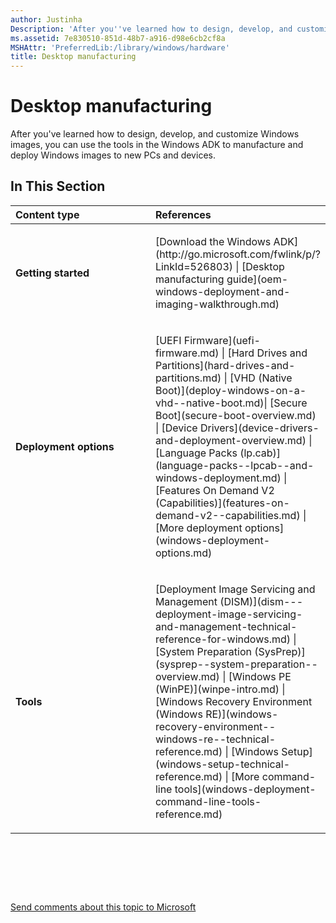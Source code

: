 ```yaml
---
author: Justinha
Description: 'After you''ve learned how to design, develop, and customize Windows images, you can use the tools in the Windows ADK to manufacture and deploy Windows images to new PCs and devices.'
ms.assetid: 7e830510-851d-48b7-a916-d98e6cb2cf8a
MSHAttr: 'PreferredLib:/library/windows/hardware'
title: Desktop manufacturing
---
```


# Desktop manufacturing


After you've learned how to design, develop, and customize Windows images, you can use the tools in the Windows ADK to manufacture and deploy Windows images to new PCs and devices.

## <span id="In_This_Section"></span><span id="in_this_section"></span><span id="IN_THIS_SECTION"></span>In This Section


<table>
<colgroup>
<col width="50%" />
<col width="50%" />
</colgroup>
<thead>
<tr class="header">
<th align="left">Content type</th>
<th align="left">References</th>
</tr>
</thead>
<tbody>
<tr class="odd">
<td align="left"><p><strong>Getting started</strong></p></td>
<td align="left"><p>[Download the Windows ADK](http://go.microsoft.com/fwlink/p/?LinkId=526803) | [Desktop manufacturing guide](oem-windows-deployment-and-imaging-walkthrough.md)</p></td>
</tr>
<tr class="even">
<td align="left"><p><strong>Deployment options</strong></p></td>
<td align="left"><p>[UEFI Firmware](uefi-firmware.md) | [Hard Drives and Partitions](hard-drives-and-partitions.md) | [VHD (Native Boot)](deploy-windows-on-a-vhd--native-boot.md)| [Secure Boot](secure-boot-overview.md) | [Device Drivers](device-drivers-and-deployment-overview.md) | [Language Packs (lp.cab)](language-packs--lpcab--and-windows-deployment.md) | [Features On Demand V2 (Capabilities)](features-on-demand-v2--capabilities.md) | [More deployment options](windows-deployment-options.md)</p></td>
</tr>
<tr class="odd">
<td align="left"><p><strong>Tools</strong></p></td>
<td align="left"><p>[Deployment Image Servicing and Management (DISM)](dism---deployment-image-servicing-and-management-technical-reference-for-windows.md) | [System Preparation (SysPrep)](sysprep--system-preparation--overview.md) | [Windows PE (WinPE)](winpe-intro.md) | [Windows Recovery Environment (Windows RE)](windows-recovery-environment--windows-re--technical-reference.md) | [Windows Setup](windows-setup-technical-reference.md) | [More command-line tools](windows-deployment-command-line-tools-reference.md)</p></td>
</tr>
</tbody>
</table>

 

 

 

[Send comments about this topic to Microsoft](mailto:wsddocfb@microsoft.com?subject=Documentation%20feedback%20%5Bp_adk_online\p_adk_online%5D:%20Desktop%20manufacturing%20%20RELEASE:%20%284/11/2016%29&body=%0A%0APRIVACY%20STATEMENT%0A%0AWe%20use%20your%20feedback%20to%20improve%20the%20documentation.%20We%20don't%20use%20your%20email%20address%20for%20any%20other%20purpose,%20and%20we'll%20remove%20your%20email%20address%20from%20our%20system%20after%20the%20issue%20that%20you're%20reporting%20is%20fixed.%20While%20we're%20working%20to%20fix%20this%20issue,%20we%20might%20send%20you%20an%20email%20message%20to%20ask%20for%20more%20info.%20Later,%20we%20might%20also%20send%20you%20an%20email%20message%20to%20let%20you%20know%20that%20we've%20addressed%20your%20feedback.%0A%0AFor%20more%20info%20about%20Microsoft's%20privacy%20policy,%20see%20http://privacy.microsoft.com/default.aspx. "Send comments about this topic to Microsoft")



